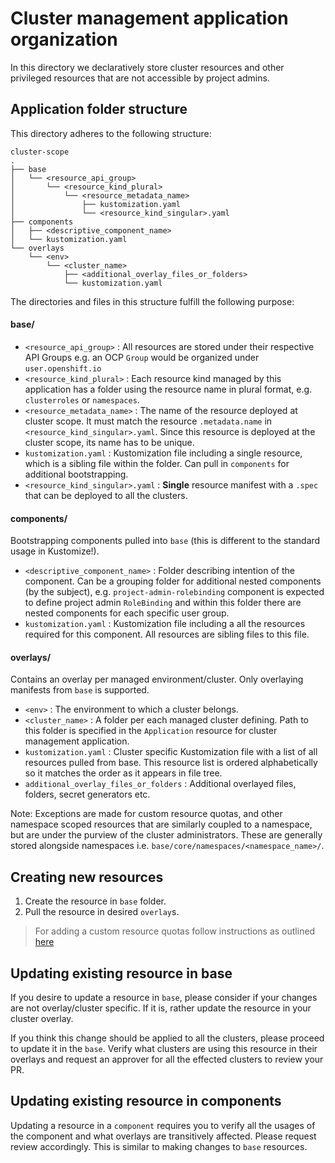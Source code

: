 # Cluster management application organization

In this directory we declaratively store cluster resources and other privileged resources that are not accessible by project admins.

## Application folder structure

This directory adheres to the following structure:

```text
cluster-scope
.
├── base
│   └── <resource_api_group>
│       └── <resource_kind_plural>
│           └── <resource_metadata_name>
│               ├── kustomization.yaml
│               └── <resource_kind_singular>.yaml
├── components
│   ├── <descriptive_component_name>
│   └── kustomization.yaml
└── overlays
    └── <env>
        └── <cluster_name>
            ├── <additional_overlay_files_or_folders>
            └── kustomization.yaml
```

The directories and files in this structure fulfill the following purpose:

#### base/
- `<resource_api_group>` : All resources are stored under their respective API Groups e.g. an OCP `Group` would be organized under `user.openshift.io`
- `<resource_kind_plural>` : Each resource kind managed by this application has a folder using the resource name in plural format, e.g. `clusterroles` or `namespaces`.
- `<resource_metadata_name>` : The name of the resource deployed at cluster scope. It must match the resource `.metadata.name` in `<resource_kind_singular>.yaml`. Since this resource is deployed at the cluster scope, its name has to be unique.
- `kustomization.yaml` : Kustomization file including a single resource, which is a sibling file within the folder. Can pull in `components` for additional bootstrapping.
- `<resource_kind_singular>.yaml` : **Single** resource manifest with a `.spec` that can be deployed to all the clusters.

#### components/
Bootstrapping components pulled into `base` (this is different to the standard usage in Kustomize!).
- `<descriptive_component_name>` : Folder describing intention of the component. Can be a grouping folder for additional nested components (by the subject), e.g. `project-admin-rolebinding` component is expected to define project admin `RoleBinding` and within this folder there are nested components for each specific user group.
- `kustomization.yaml` : Kustomization file including a all the resources required for this component. All resources are sibling files to this file.

#### overlays/
Contains an overlay per managed environment/cluster. Only overlaying manifests from `base` is supported.
- `<env>` : The environment to which a cluster belongs.
- `<cluster_name>` : A folder per each managed cluster defining. Path to this folder is specified in the `Application` resource for cluster management application.
- `kustomization.yaml` : Cluster specific Kustomization file with a list of all resources pulled from base. This resource list is ordered alphabetically so it matches the order as it appears in file tree.
- `additional_overlay_files_or_folders` : Additional overlayed files, folders, secret generators etc.

Note: Exceptions are made for custom resource quotas, and other namespace scoped resources that are similarly coupled to a namespace, but are under the purview of the cluster administrators. These are generally stored alongside namespaces i.e. `base/core/namespaces/<namespace_name>/`.

## Creating new resources

1. Create the resource in `base` folder.
2. Pull the resource in desired `overlay`s.

> For adding a custom resource quotas follow instructions as outlined [here](../docs/cluster-scope/add_resource_quotas.md)

## Updating existing resource in base

If you desire to update a resource in `base`, please consider if your changes are not overlay/cluster specific. If it is, rather update the resource in your cluster overlay.

If you think this change should be applied to all the clusters, please proceed to update it in the `base`. Verify what clusters are using this resource in their overlays and request an approver for all the effected clusters to review your PR.

## Updating existing resource in components

Updating a resource in a `component` requires you to verify all the usages of the component and what overlays are transitively affected. Please request review accordingly. This is similar to making changes to `base` resources.
